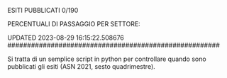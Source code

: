 ESITI PUBBLICATI 0/190 

PERCENTUALI DI PASSAGGIO PER SETTORE:

UPDATED 2023-08-29 16:15:22.508676
###################################################### 

Si tratta di un semplice script in python per controllare quando sono pubblicati gli esiti (ASN 2021, sesto quadrimestre).

